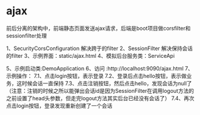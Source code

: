# ajax
前后分离的架构中，前端静态页面发送ajax请求，后端是boot项目做corsfilter和sessionfilter处理




1、SecurityCorsConfiguration 解决跨于的filter
2、SessionFilter 解决保持会话的filter
3、示例界面：static/ajax.html
4、模拟后台服务类：ServiceApi


5、示例启动类:DemoApplication
6、访问 :http://localhost:9090/ajax.html
7、示例操作：
     7.1、点击login按钮，表示登录
     7.2、登录后点击hello按钮，表示做业务，这时候会话一直保持
     7.3、点击注销按钮，然后点击hello，发现会话为null了
      （注意：注销的时候之所以能弹出会话id是因为SessionFilter在调用logout方法的之前设置了head头参数，但走完logout方法其实后台已经没有会话了）
     7.4、再次点击login按钮，登录发现重新创建了一个会话
